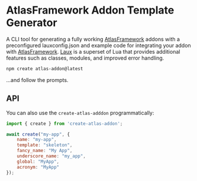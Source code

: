 # AtlasFramework Addon Template Generator
A CLI tool for generating a fully working [AtlasFramework](https://github.com/8char/AtlasFramework/) addons with a preconfigured lauxconfig.json and example code for integrating your addon with [AtlasFramework](https://github.com/8char/AtlasFramework/). [Laux](https://github.com/8char/laux-compiler) is a superset of Lua that provides additional features such as classes, modules, and improved error handling.

```bash
npm create atlas-addon@latest
```

...and follow the prompts.

## API

You can also use the `create-atlas-adddon` programmatically:

```js
import { create } from 'create-atlas-addon';

await create("my-app", {
	name: "my-app",
	template: "skeleton",
	fancy_name: "My App",
	underscore_name: "my_app",
	global: "MyApp",
	acronym: "MyApp"
});
